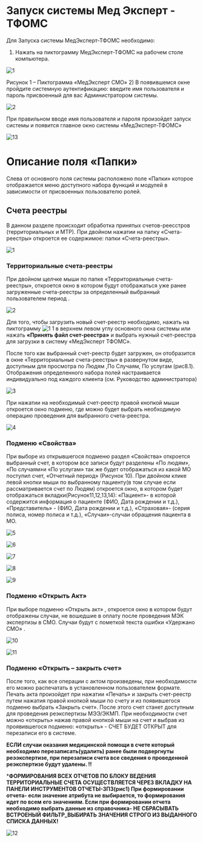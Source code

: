 <!-- TITLE: Ведение базы территориальных счетов реестров -->
<!-- SUBTITLE: РУКОВОДСТВО ПОЛЬЗОВАТЕЛЯ -->

# Запуск системы Мед Эксперт - ТФОМС

Для Запуска системы МедЭксперт-ТФОМС  необходимо:
1)	Нажать на пиктограмму МедЭксперт-ТФОМС  на рабочем столе компьютера.

![1](/uploads/09/1.png "1")

Рисунок 1 – Пиктограмма «МедЭксперт СМО»
2)	В появившемся окне  пройдите системную аутентификацию: введите имя пользователя и пароль присвоенный для вас Администратором системы.

 ![2](/uploads/09/2.png "2")
 
При правильном вводе имя пользователя и пароля произойдет запуск системы и появится главное окно системы «МедЭксперт-ТФОМС»     

![13](/uploads/10/13.png "13")

#  Описание поля «Папки»
 Слева от основного поля системы расположено поле «Папки» которое отображается меню доступного набора функций и модулей в зависимости от присвоенных пользователю ролей.

##  Счета реестры

В данном разделе происходит обработка принятых счетов-реесстров (территориальных и МТР). При двойном нажатии на папку «Счета-реестры» откроется ее содержимое: папки «Счета-реестры».

![1](/uploads/10/1.png "1")

###  Территориальные счета-реестры

При двойном щелчке мыши по папке «Территориальные счета-реестры», откроется окно в котором будут отображаться уже ранее загруженные счета-реестры за определенный выбранный пользователем период .

![2](/uploads/10/2.png "2")

Для того, чтобы загрузить новый счет-реестр необходимо, нажать на пиктограмму ![1 1](/uploads/00001/1-1.jpg "1 1")  в верхнем левом углу основного окна системы или нажать **«Принять файл счет-реестра»** и выбрать нужный счет-реестра для загрузки в систему «МедЭксперт ТФОМС».

После того как выбранный счет-реестр будет загружен, он отобразится в окне «Территориальные счета-реестры» в развернутом виде, доступным для просмотра по Людям ,По Случаям, По услугам (рис8.1). Отображения определенного набора полей настраивается индивидуально под каждого клиента (см. Руководство администратора)

![3](/uploads/10/3.png "3")

При нажатии на необходимый счет-реестр правой кнопкой мыши откроется окно подменю, где можно будет выбрать необходимую операцию проведения для выбранного счета-реестра.

![4](/uploads/10/4.png "4")

### Подменю «Свойства»

При выборе из открывшегося подменю раздел «Свойства» откроется выбранный счет, в котором все записи будут разделены «По людям», «По случаям»и «По услугам» так же будет отображаться из какой МО поступил счет, «Отчетный период» (Рисунок 10).  При двойном клике левой кнопки мыши по выбранному пациенту(в том случае если рассматривается счет по Людям) откроется окно, в котором будет отображаться вкладки(Рисунок11,12,13,14): «Пациент»- в которой содержится информация о пациенте (ФИО, Дата рождении и т.д.), «Представитель» - (ФИО, Дата рождении и т.д.), «Страховая»- (серия полиса, номер полиса и т.д.), «Случаи»-случаи обращения пациента в МО.

![5](/uploads/10/5.png "5")

![6](/uploads/10/6.png "6")

![7](/uploads/10/7.png "7")

![8](/uploads/10/8.png "8")

![9](/uploads/10/9.png "9")

### Подменю «Открыть Акт»

При выборе подменю «Открыть акт» , откроется окно в котором будут отображены случаи, не вошедшие в оплату после проведения МЭК экспертизы в СМО. Случаи будут с пометкой текста ошибки «Удержано СМО» .

![10](/uploads/10/10.png "10")

![11](/uploads/10/11.png "11")

### Подменю «Открыть – закрыть счет»

После того, как все операции с актом произведены, при необходимости его можно распечатать в установленном пользователем формате. Печать акта произойдет при нажатии «Печать» и закрыть счет-реестр путем нажатия правой кнопкой мыши по счету и из появившегося подменю выбрать «Закрыть счет». После этого счет станет доступным для проведения реэкспертизы МЭЭ/ЭКМП. При необходимости счет можно «открыть» нажав правой кнопкой мыши на счет и выбрав из проявившегося подменю: «открыть» - СЧЕТ БУДЕТ ОТКРЫТ для перезаписи его в системе. 

**ЕСЛИ случаи оказания медицинской помощи в счете который необходимо перезаписать(удалить) ранее были подвергнуты реээкспертизе, при перезаписи счета все сведения о проведенной реэкспертизе будут удалены. !!**


***ФОРМИРОВАНИЯ ВСЕХ ОТЧЕТОВ ПО БЛОКУ ВЕДЕНИЯ ТЕРРИТОРИАЛЬНЫЕ СЧЕТА ОСУЩЕСТВЛЯЕТСЯ ЧЕРЕЗ ВКЛАДКУ НА ПАНЕЛИ ИНСТРУМЕНТОВ ОТЧЕТЫ-ЗПЗ(рис1)
При формировании отчета- если значение атрибута не выбирается, то формирования идет по всем его значениям. 
Если при формировании отчета необходимо выбрать данные из справочника- НЕ СБРАСЫВАТЬ ВСТРОЕНЫЙ ФИЛЬТР_ВЫБИРАТЬ ЗНАЧЕНИЯ СТРОГО ИЗ ВЫДАННОГО СПИСКА ДАННЫХ!**


![12](/uploads/10/12.png "12")
